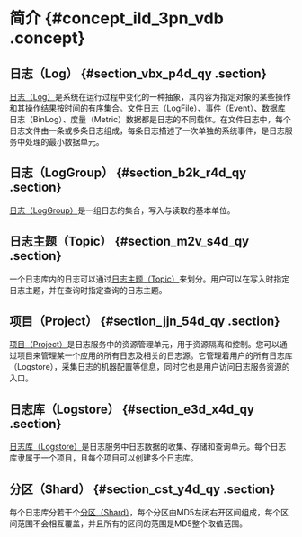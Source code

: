 # 简介 {#concept_ild_3pn_vdb .concept}

## 日志（Log） {#section_vbx_p4d_qy .section}

[日志（Log）](cn.zh-CN/产品简介/基本概念/日志.md)是系统在运行过程中变化的一种抽象，其内容为指定对象的某些操作和其操作结果按时间的有序集合。文件日志（LogFile）、事件（Event）、数据库日志（BinLog）、度量（Metric）数据都是日志的不同载体。在文件日志中，每个日志文件由一条或多条日志组成，每条日志描述了一次单独的系统事件，是日志服务中处理的最小数据单元。

## 日志（LogGroup） {#section_b2k_r4d_qy .section}

[日志（LogGroup）](cn.zh-CN/产品简介/基本概念/日志.md#section_mq4_vpn_vdb)是一组日志的集合，写入与读取的基本单位。

## 日志主题（Topic） {#section_m2v_s4d_qy .section}

一个日志库内的日志可以通过[日志主题（Topic）](cn.zh-CN/产品简介/基本概念/日志主题.md)来划分。用户可以在写入时指定日志主题，并在查询时指定查询的日志主题。

## 项目（Project） {#section_jjn_54d_qy .section}

[项目（Project）](cn.zh-CN/产品简介/基本概念/项目.md)是日志服务中的资源管理单元，用于资源隔离和控制。您可以通过项目来管理某一个应用的所有日志及相关的日志源。它管理着用户的所有日志库（Logstore），采集日志的机器配置等信息，同时它也是用户访问日志服务资源的入口。

## 日志库（Logstore） {#section_e3d_x4d_qy .section}

[日志库（Logstore）](cn.zh-CN/产品简介/基本概念/日志库.md)是日志服务中日志数据的收集、存储和查询单元。每个日志库隶属于一个项目，且每个项目可以创建多个日志库。

## 分区（Shard） {#section_cst_y4d_qy .section}

每个日志库分若干个[分区（Shard）](cn.zh-CN/产品简介/基本概念/分区.md)，每个分区由MD5左闭右开区间组成，每个区间范围不会相互覆盖，并且所有的区间的范围是MD5整个取值范围。

